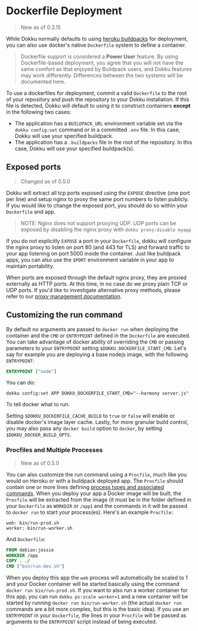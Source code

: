 # Dockerfile Deployment

> New as of 0.3.15

While Dokku normally defaults to using [heroku buildpacks](https://devcenter.heroku.com/articles/buildpacks) for deployment, you can also use docker's native `Dockerfile` system to define a container.

> Dockerfile support is considered a **Power User** feature. By using Dockerfile-based deployment, you agree that you will not have the same comfort as that enjoyed by Buildpack users, and Dokku features may work differently. Differences between the two systems will be documented here.

To use a dockerfiles for deployment, commit a valid `Dockerfile` to the root of your repository and push the repository to your Dokku installation. If this file is detected, Dokku will default to using it to construct containers **except** in the following two cases:

- The application has a `BUILDPACK_URL` environment variable set via the `dokku config:set` command or in a committed `.env` file. In this case, Dokku will use your specified buildpack.
- The application has a `.buildpacks` file in the root of the repository. In this case, Dokku will use your specified buildpack(s).

## Exposed ports

> Changed as of 0.5.0

Dokku will extract all tcp ports exposed using the `EXPOSE` directive (one port per line) and setup nginx to proxy the same port numbers to listen publicly. If you would like to change the exposed port, you should do so within your `Dockerfile` and app.

> NOTE: Nginx does not support proxying UDP. UDP ports can be exposed by disabling the nginx proxy with `dokku proxy:disable myapp`

If you do not explicitly `EXPOSE` a port in your `Dockerfile`, dokku will configure the nginx proxy to listen on port 80 (and 443 for TLS) and forward traffic to your app listening on port 5000 inside the container. Just like buildpack apps, you can also use the `$PORT` environment variable in your app to maintain portability.

When ports are exposed through the default nginx proxy, they are proxied externally as HTTP ports. At this time, in no case do we proxy plain TCP or UDP ports. If you'd like to investigate alternative proxy methods, please refer to our [proxy management documentation](/dokku/advanced-usage/proxy-management/).

## Customizing the run command

By default no arguments are passed to `docker run` when deploying the container and the `CMD` or `ENTRYPOINT` defined in the `Dockerfile` are executed. You can take advantage of docker ability of overriding the `CMD` or passing parameters to your `ENTRYPOINT` setting `$DOKKU_DOCKERFILE_START_CMD`. Let's say for example you are deploying a base nodejs image, with the following `ENTRYPOINT`:

```Dockerfile
ENTRYPOINT ["node"]
```

You can do:

```shell
dokku config:set APP DOKKU_DOCKERFILE_START_CMD="--harmony server.js"
```

To tell docker what to run.

Setting `$DOKKU_DOCKERFILE_CACHE_BUILD` to `true` or `false` will enable or disable docker's image layer cache. Lastly, for more granular build control, you may also pass any `docker build` option to `docker`, by setting `$DOKKU_DOCKER_BUILD_OPTS`.

### Procfiles and Multiple Processes

> New as of 0.5.0

You can also customize the run command using a `Procfile`, much like you would on Heroku or
with a buildpack deployed app. The `Procfile` should contain one or more lines defining [process
types and associated commands](https://devcenter.heroku.com/articles/procfile#declaring-process-types).
When you deploy your app a Docker image will be built, the `Procfile` will be extracted from the image
(it must be in the folder defined in your `Dockerfile` as `WORKDIR` or `/app`) and the commands
in it will be passed to `docker run` to start your process(es). Here's an example `Procfile`:

```Procfile
web: bin/run-prod.sh
worker: bin/run-worker.sh
```

And `Dockerfile`:

```Dockerfile
FROM debian:jessie
WORKDIR /app
COPY . ./
CMD ["bin/run-dev.sh"]
```

When you deploy this app the `web` process will automatically be scaled to 1 and your Docker container
will be started basically using the command `docker run bin/run-prod.sh`. If you want to also run
a worker container for this app, you can run `dokku ps:scale worker=1` and a new container will be
started by running `docker run bin/run-worker.sh` (the actual `docker run` commands are a bit more
complex, but this is the basic idea). If you use an `ENTRYPOINT` in your `Dockerfile`, the lines
in your `Procfile` will be passed as arguments to the `ENTRYPOINT` script instead of being executed.
